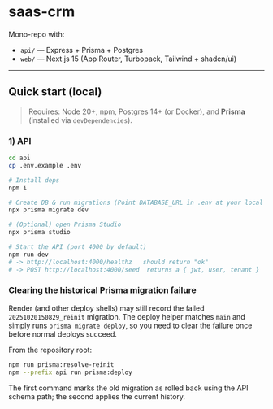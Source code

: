 # saas-crm

Mono-repo with:

- `api/` — Express + Prisma + Postgres
- `web/` — Next.js 15 (App Router, Turbopack, Tailwind + shadcn/ui)

---

## Quick start (local)

> Requires: Node 20+, npm, Postgres 14+ (or Docker), and **Prisma** (installed via `devDependencies`).

### 1) API

```bash
cd api
cp .env.example .env

# Install deps
npm i

# Create DB & run migrations (Point DATABASE_URL in .env at your local Postgres)
npx prisma migrate dev

# (Optional) open Prisma Studio
npx prisma studio

# Start the API (port 4000 by default)
npm run dev
# -> http://localhost:4000/healthz   should return "ok"
# -> POST http://localhost:4000/seed  returns a { jwt, user, tenant }
```

### Clearing the historical Prisma migration failure

Render (and other deploy shells) may still record the failed `20251020150829_reinit` migration. The deploy helper matches `main` and simply runs `prisma migrate deploy`, so you need to clear the failure once before normal deploys succeed.

From the repository root:

```bash
npm run prisma:resolve-reinit
npm --prefix api run prisma:deploy
```

The first command marks the old migration as rolled back using the API schema path; the second applies the current history.
